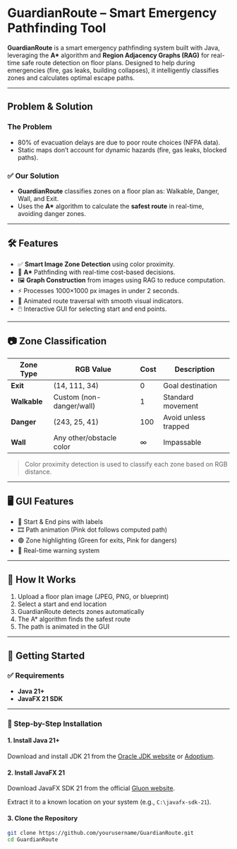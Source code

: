 # GuardianRoute – Smart Emergency Pathfinding Tool

**GuardianRoute** is a smart emergency pathfinding system built with Java, leveraging the **A\*** algorithm and **Region Adjacency Graphs (RAG)** for real-time safe route detection on floor plans. Designed to help during emergencies (fire, gas leaks, building collapses), it intelligently classifies zones and calculates optimal escape paths.

---

## Problem & Solution

### The Problem
- 80% of evacuation delays are due to poor route choices (NFPA data).
- Static maps don’t account for dynamic hazards (fire, gas leaks, blocked paths).

### ✅ Our Solution
- **GuardianRoute** classifies zones on a floor plan as: Walkable, Danger, Wall, and Exit.
- Uses the **A\*** algorithm to calculate the **safest route** in real-time, avoiding danger zones.

---

## 🛠️ Features

- ✅ **Smart Image Zone Detection** using color proximity.
- 🧠 **A\*** Pathfinding with real-time cost-based decisions.
- 🖼️ **Graph Construction** from images using RAG to reduce computation.
- ⚡ Processes 1000×1000 px images in under 2 seconds.
- 🎯 Animated route traversal with smooth visual indicators.
- 🖱️ Interactive GUI for selecting start and end points.

---

## 📷 Zone Classification

| Zone Type  | RGB Value        | Cost | Description                   |
|------------|------------------|------|-------------------------------|
| **Exit**   | (14, 111, 34)    | 0    | Goal destination              |
| **Walkable**| Custom (non-danger/wall) | 1 | Standard movement             |
| **Danger** | (243, 25, 41)    | 100  | Avoid unless trapped          |
| **Wall**   | Any other/obstacle color | ∞ | Impassable                    |

> Color proximity detection is used to classify each zone based on RGB distance.

---

## 🖥️ GUI Features

- 📌 Start & End pins with labels
- 🎞️ Path animation (Pink dot follows computed path)
- 🟢 Zone highlighting (Green for exits, Pink for dangers)
- 🚨 Real-time warning system

---

## 📂 How It Works

1. Upload a floor plan image (JPEG, PNG, or blueprint)
2. Select a start and end location
3. GuardianRoute detects zones automatically
4. The A\* algorithm finds the safest route
5. The path is animated in the GUI

---

## 🚀 Getting Started

### ✅ Requirements

- **Java 21+**
- **JavaFX 21 SDK**

---

### 🧰 Step-by-Step Installation

#### 1. **Install Java 21+**

Download and install JDK 21 from the [Oracle JDK website](https://www.oracle.com/java/technologies/javase/jdk21-archive-downloads.html) or [Adoptium](https://adoptium.net/en-GB/temurin/releases/?version=21).

#### 2. **Install JavaFX 21**

Download JavaFX SDK 21 from the official [Gluon website](https://gluonhq.com/products/javafx/).

Extract it to a known location on your system (e.g., `C:\javafx-sdk-21`).

#### 3. **Clone the Repository**

```bash
git clone https://github.com/yourusername/GuardianRoute.git
cd GuardianRoute
